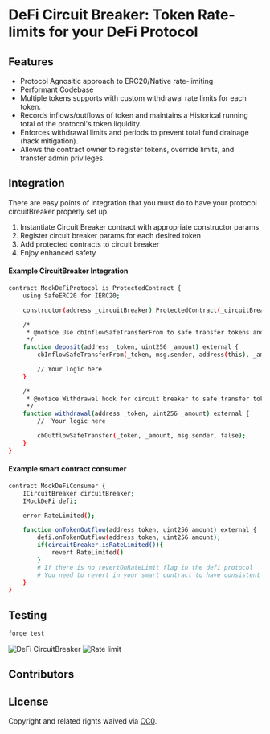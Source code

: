 # DeFi Circuit Breaker: Token Rate-limits for your DeFi Protocol

## Features

- Protocol Agnositic approach to ERC20/Native rate-limiting
- Performant Codebase
- Multiple tokens supports with custom withdrawal rate limits for each token.
- Records inflows/outflows of token and maintains a Historical running total of the protocol's token liquidity.
- Enforces withdrawal limits and periods to prevent total fund drainage (hack mitigation).
- Allows the contract owner to register tokens, override limits, and transfer admin privileges.

## Integration

There are easy points of integration that you must do to have your protocol circuitBreaker properly set up.

1. Instantiate Circuit Breaker contract with appropriate constructor params
2. Register circuit breaker params for each desired token
3. Add protected contracts to circuit breaker
4. Enjoy enhanced safety

#### Example CircuitBreaker Integration

```bash
contract MockDeFiProtocol is ProtectedContract {
    using SafeERC20 for IERC20;

    constructor(address _circuitBreaker) ProtectedContract(_circuitBreaker) {}

    /*
     * @notice Use cbInflowSafeTransferFrom to safe transfer tokens and record inflow to circuit-breaker
     */
    function deposit(address _token, uint256 _amount) external {
        cbInflowSafeTransferFrom(_token, msg.sender, address(this), _amount);

        // Your logic here
    }

    /*
     * @notice Withdrawal hook for circuit breaker to safe transfer tokens and enforcement
     */
    function withdrawal(address _token, uint256 _amount) external {
        //  Your logic here

        cbOutflowSafeTransfer(_token, _amount, msg.sender, false);
    }
}

```

#### Example smart contract consumer

```bash
contract MockDeFiConsumer {
    ICircuitBreaker circuitBreaker;
    IMockDeFi defi;

    error RateLimited();

    function onTokenOutflow(address token, uint256 amount) external {
        defi.onTokenOutflow(address token, uint256 amount);
        if(circuitBreaker.isRateLimited()){
            revert RateLimited()
        }
        # If there is no revertOnRateLimit flag in the defi protocol
        # You need to revert in your smart contract to have consistent accounting
    }
}
```

## Testing

```bash
forge test
```

![DeFi CircuitBreaker](https://github.com/Hydrogen-Labs/DeFi-Guardian/assets/32445955/07c89cad-2045-448c-b1d9-bd93ab804253)
![Rate limit](https://github.com/Hydrogen-Labs/DeFi-Guardian/assets/32445955/87bf266d-7a1d-44d3-b7d1-1d6868013a2a)

## Contributors

## License

Copyright and related rights waived via [CC0](/LICENSE).
